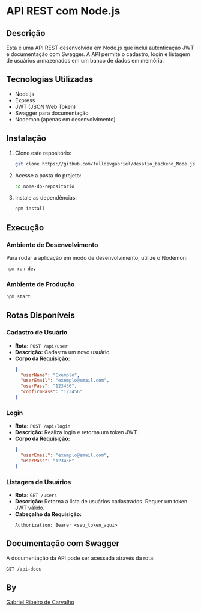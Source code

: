 <h1>
   API REST com Node.js
</h1>

## Descrição
Esta é uma API REST desenvolvida em Node.js que inclui autenticação JWT e documentação com Swagger. A API permite o cadastro, login e listagem de usuários armazenados em um banco de dados em memória.

## Tecnologias Utilizadas
- Node.js
- Express
- JWT (JSON Web Token)
- Swagger para documentação
- Nodemon (apenas em desenvolvimento)

## Instalação
1. Clone este repositório:
   ```sh
   git clone https://github.com/fulldevgabriel/desafio_backend_Node.js
   ```
2. Acesse a pasta do projeto:
   ```sh
   cd nome-do-repositorio
   ```
3. Instale as dependências:
   ```sh
   npm install
   ```

## Execução
### Ambiente de Desenvolvimento
Para rodar a aplicação em modo de desenvolvimento, utilize o Nodemon:
```sh
npm run dev
```

### Ambiente de Produção
```sh
npm start
```

## Rotas Disponíveis

### Cadastro de Usuário
- **Rota:** `POST /api/user`
- **Descrição:** Cadastra um novo usuário.
- **Corpo da Requisição:**
  ```json
  {
    "userName": "Exemplo",
    "userEmail": "exemplo@email.com",
    "userPass": "123456",
    "confirmPass": "123456"
  }
  ```

### Login
- **Rota:** `POST /api/login`
- **Descrição:** Realiza login e retorna um token JWT.
- **Corpo da Requisição:**
  ```json
  {
    "userEmail": "exemplo@email.com",
    "userPass": "123456"
  }
  ```

### Listagem de Usuários
- **Rota:** `GET /users`
- **Descrição:** Retorna a lista de usuários cadastrados. Requer um token JWT válido.
- **Cabeçalho da Requisição:**
  ```
  Authorization: Bearer <seu_token_aqui>
  ```

## Documentação com Swagger
A documentação da API pode ser acessada através da rota:
```
GET /api-docs
```

## By
[Gabriel Ribeiro de Carvalho](https://devgabriel.blog/)
